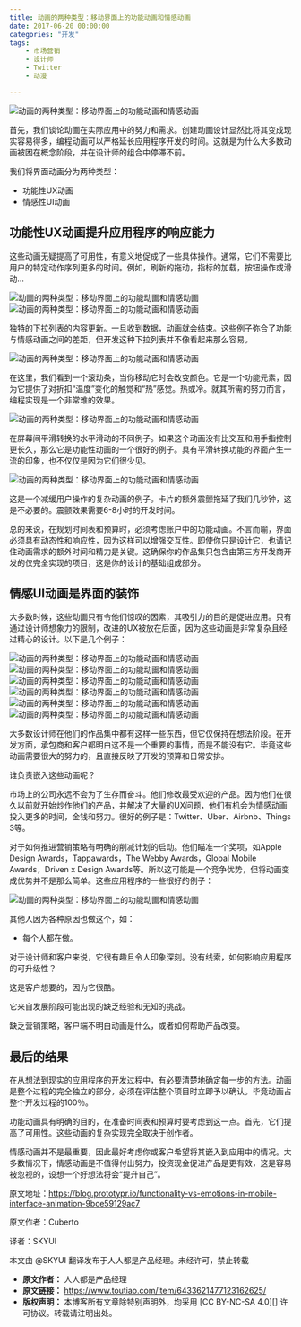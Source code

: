 ```yaml
---
title: 动画的两种类型：移动界面上的功能动画和情感动画
date: 2017-06-20 00:00:00
categories: "开发"
tags:
	- 市场营销
	- 设计师
	- Twitter
	- 动漫

---
```


![动画的两种类型：移动界面上的功能动画和情感动画][UBIF-6BNV-UE3A.jpg]

首先，我们谈论动画在实际应用中的努力和需求。创建动画设计显然比将其变成现实容易得多，编程动画可以严格延长应用程序开发的时间。这就是为什么大多数动画被困在概念阶段，并在设计师的组合中停滞不前。

我们将界面动画分为两种类型：

 *  功能性UX动画
 *  情感性UI动画

## 功能性UX动画提升应用程序的响应能力 ##

这些动画无疑提高了可用性，有意义地促成了一些具体操作。通常，它们不需要比用户的特定动作序列更多的时间。例如，刷新的拖动，指标的加载，按钮操作或滑动…

![动画的两种类型：移动界面上的功能动画和情感动画][IEQQ-NENF-U3UA.gif]![动画的两种类型：移动界面上的功能动画和情感动画][EMEA-ARIJ-UYVR.gif]

独特的下拉列表的内容更新。一旦收到数据，动画就会结束。这些例子弥合了功能与情感动画之间的差距，但开发这种下拉列表并不像看起来那么容易。

![动画的两种类型：移动界面上的功能动画和情感动画][IIBR-FJII-EZME.gif]

在这里，我们看到一个滚动条，当你移动它时会改变颜色。它是一个功能元素，因为它提供了对折扣“温度”变化的触觉和“热”感觉。热或冷。就其所需的努力而言，编程实现是一个非常难的效果。

![动画的两种类型：移动界面上的功能动画和情感动画][V2MN-YFQI-ZM3Y.gif]

在屏幕间平滑转换的水平滑动的不同例子。如果这个动画没有比交互和用手指控制更长久，那么它是功能性动画的一个很好的例子。具有平滑转换功能的界面产生一流的印象，也不仅仅是因为它们很少见。

![动画的两种类型：移动界面上的功能动画和情感动画][NBRE-J33I-MEUQ.gif]

这是一个减缓用户操作的复杂动画的例子。卡片的额外震颤拖延了我们几秒钟，这是不必要的。震颤效果需要6-8小时的开发时间。

总的来说，在规划时间表和预算时，必须考虑账户中的功能动画。不言而喻，界面必须具有动态性和响应性，因为这样可以增强交互性。即使你只是设计它，也请记住动画需求的额外时间和精力是关键。这确保你的作品集只包含由第三方开发商开发的仅完全实现的项目，这是你的设计的基础组成部分。

## 情感UI动画是界面的装饰 ##

大多数时候，这些动画只有令他们惊叹的因素，其吸引力的目的是促进应用。只有通过设计师想象力的限制，改进的UX被放在后面，因为这些动画是非常复杂且经过精心的设计。以下是几个例子：

![动画的两种类型：移动界面上的功能动画和情感动画][NRR2-YRRI-VAQB.gif]![动画的两种类型：移动界面上的功能动画和情感动画][JFAZ-NYQZ-UBYF.gif]![动画的两种类型：移动界面上的功能动画和情感动画][YYBN-6FBN-QE32.gif]![动画的两种类型：移动界面上的功能动画和情感动画][AARY-AUZ3-E6VN.gif]![动画的两种类型：移动界面上的功能动画和情感动画][ZU6B-Y3A6-VFRA.gif]![动画的两种类型：移动界面上的功能动画和情感动画][NENJ-BZ3Q-RY3E.gif]

大多数设计师在他们的作品集中都有这样一些东西，但它仅保持在想法阶段。在开发方面，承包商和客户都明白这不是一个重要的事情，而是不能没有它。毕竟这些动画需要很大的努力的，且直接反映了开发的预算和日常安排。

谁负责嵌入这些动画呢？

市场上的公司永远不会为了生存而奋斗。他们修改最受欢迎的产品。因为他们在很久以前就开始炒作他们的产品，并解决了大量的UX问题，他们有机会为情感动画投入更多的时间，金钱和努力。很好的例子是：Twitter、Uber、Airbnb、Things 3等。

对于如何推进营销策略有明确的削减计划的启动。他们瞄准一个奖项，如Apple Design Awards，Tappawards，The Webby Awards，Global Mobile Awards，Driven x Design Awards等。所以这可能是一个竞争优势，但将动画变成优势并不是那么简单。这些应用程序的一些很好的例子：

![动画的两种类型：移动界面上的功能动画和情感动画][NVYU-UNZ3-MRBF.jpg]

其他人因为各种原因也做这个，如：

 *  每个人都在做。

对于设计师和客户来说，它很有趣且令人印象深刻。没有线索，如何影响应用程序的可升级性？

这是客户想要的，因为它很酷。

它来自发展阶段可能出现的缺乏经验和无知的挑战。

缺乏营销策略，客户端不明白动画是什么，或者如何帮助产品改变。

## 最后的结果 ##

在从想法到现实的应用程序的开发过程中，有必要清楚地确定每一步的方法。动画是整个过程的完全独立的部分，必须在评估整个项目时立即予以确认。毕竟动画占整个开发过程的100％。

功能动画具有明确的目的，在准备时间表和预算时要考虑到这一点。首先，它们提高了可用性。这些动画的复杂实现完全取决于创作者。

情感动画并不是最重要，因此最好考虑你或客户希望将其嵌入到应用中的情况。大多数情况下，情感动画是不值得付出努力，投资现金促进产品是更有效，这是容易被忽视的，设想一个好想法将会“提升自己”。

原文地址：https://blog.prototypr.io/functionality-vs-emotions-in-mobile-interface-animation-9bce59129ac7

原文作者：Cuberto

译者：SKYUI

本文由 @SKYUI 翻译发布于人人都是产品经理。未经许可，禁止转载


[UBIF-6BNV-UE3A.jpg]: static/resources/crawler/UBIF-6BNV-UE3A.jpg
[IEQQ-NENF-U3UA.gif]: static/resources/crawler/IEQQ-NENF-U3UA.gif
[EMEA-ARIJ-UYVR.gif]: static/resources/crawler/EMEA-ARIJ-UYVR.gif
[IIBR-FJII-EZME.gif]: static/resources/crawler/IIBR-FJII-EZME.gif
[V2MN-YFQI-ZM3Y.gif]: static/resources/crawler/V2MN-YFQI-ZM3Y.gif
[NBRE-J33I-MEUQ.gif]: static/resources/crawler/NBRE-J33I-MEUQ.gif
[NRR2-YRRI-VAQB.gif]: static/resources/crawler/NRR2-YRRI-VAQB.gif
[JFAZ-NYQZ-UBYF.gif]: static/resources/crawler/JFAZ-NYQZ-UBYF.gif
[YYBN-6FBN-QE32.gif]: static/resources/crawler/YYBN-6FBN-QE32.gif
[AARY-AUZ3-E6VN.gif]: static/resources/crawler/AARY-AUZ3-E6VN.gif
[ZU6B-Y3A6-VFRA.gif]: static/resources/crawler/ZU6B-Y3A6-VFRA.gif
[NENJ-BZ3Q-RY3E.gif]: static/resources/crawler/NENJ-BZ3Q-RY3E.gif
[NVYU-UNZ3-MRBF.jpg]: static/resources/crawler/NVYU-UNZ3-MRBF.jpg
 *  **原文作者：** 人人都是产品经理
 *  **原文链接：** https://www.toutiao.com/item/6433621477123162625/
 *  **版权声明：** 本博客所有文章除特别声明外，均采用 [CC BY-NC-SA 4.0][] 许可协议。转载请注明出处。
